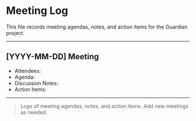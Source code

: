 # Meeting Log

This file records meeting agendas, notes, and action items for the Guardian project.

---

## [YYYY-MM-DD] Meeting
- Attendees:
- Agenda:
- Discussion Notes:
- Action Items:

---

> Logs of meeting agendas, notes, and action items. Add new meetings as needed. 